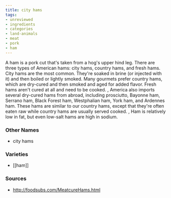 ```yaml
---
title: city hams
tags:
- unreviewed
- ingredients
- categories
- land-animals
- meat
- pork
- ham
---
```

A ham is a pork cut that's taken from a hog's upper hind leg. There are three types of American hams: city hams, country hams, and fresh hams. City hams are the most common. They're soaked in brine (or injected with it) and then boiled or lightly smoked. Many gourmets prefer country hams, which are dry-cured and then smoked and aged for added flavor. Fresh hams aren't cured at all and need to be cooked. , America also imports several dry-cured hams from abroad, including prosciutto, Bayonne ham, Serrano ham, Black Forest ham, Westphalian ham, York ham, and Ardennes ham. These hams are similar to our country hams, except that they're often eaten raw while country hams are usually served cooked. , Ham is relatively low in fat, but even low-salt hams are high in sodium.

### Other Names

* city hams

### Varieties

* [[ham]]

### Sources
* http://foodsubs.com/MeatcureHams.html
